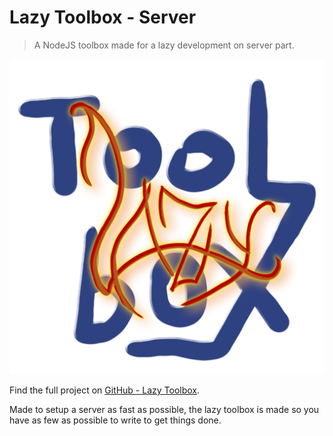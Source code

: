 # Lazy Toolbox - Server

> A NodeJS toolbox made for a lazy development on server part.

![Lazy Toolbox](/doc/img/logo.png)

Find the full project on [GitHub - Lazy Toolbox](https://github.com/FriquetLuca/lazy-toolbox).

Made to setup a server as fast as possible, the lazy toolbox is made so you have as few as possible to write to get things done.

